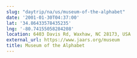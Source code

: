 ```yaml
---
slug: "daytrip/na/us/museum-of-the-alphabet"
date: '2001-01-30T04:37:00'
lat: '34.86433578435235'
lng: '-80.74155058284208'
location: 6403 Davis Rd, Waxhaw, NC 28173, USA
external_url: https://www.jaars.org/museum
title: Museum of the Alphabet
---
```



